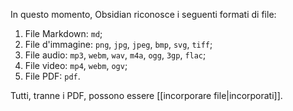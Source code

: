 In questo momento, Obsidian riconosce i seguenti formati di file:

1. File Markdown: `md`;
2. File d'immagine: `png`, `jpg`, `jpeg`, `bmp`, `svg`, `tiff`;
3. File audio: `mp3`, `webm`, `wav`, `m4a`, `ogg`, `3gp`, `flac`;
4. File video: `mp4`, `webm`, `ogv`;
5. File PDF: `pdf`.

Tutti, tranne i PDF, possono essere [[incorporare file|incorporati]].
